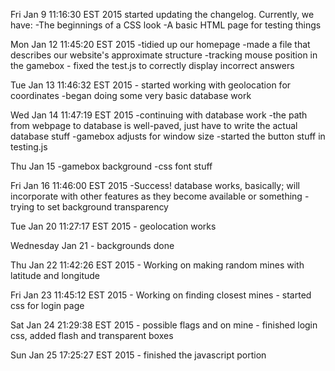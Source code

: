 Fri Jan  9 11:16:30 EST 2015
	started updating the changelog.  Currently, we have:
	-The beginnings of a CSS look
	-A basic HTML page for testing things

Mon Jan 12 11:45:20 EST 2015
	-tidied up our homepage
	-made a file that describes our website's approximate structure
	-tracking mouse position in the gamebox
	- fixed the test.js to correctly display incorrect answers

Tue Jan 13 11:46:32 EST 2015
	- started working with geolocation for coordinates
	-began doing some very basic database work

Wed Jan 14 11:47:19 EST 2015
	-continuing with database work
	-the path from webpage to database is well-paved, just have to write
	 the actual database stuff
	-gamebox adjusts for window size
	-started the button stuff in testing.js

Thu Jan 15
	-gamebox background
	-css font stuff

Fri Jan 16 11:46:00 EST 2015
	-Success! database works, basically; will incorporate with other features as they become available or something
	-trying to set background transparency

Tue Jan 20 11:27:17 EST 2015
	- geolocation works

Wednesday Jan 21
	- backgrounds done

Thu Jan 22 11:42:26 EST 2015
	- Working on making random mines with latitude and longitude

Fri Jan 23 11:45:12 EST 2015
	- Working on finding closest mines
	- started css for login page

Sat Jan 24 21:29:38 EST 2015
	- possible flags and on mine
	- finished login css, added flash and transparent boxes

Sun Jan 25 17:25:27 EST 2015
	- finished the javascript portion

